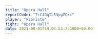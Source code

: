 ```yaml
---
title: "Opera Hall"
reportCode: "7rC4GqTLR3pgZQxc"
player: "Fabrïste"
fight: "Opera Hall"
date: 2021-08-01T19:04:53.731000+00:00
---
```

